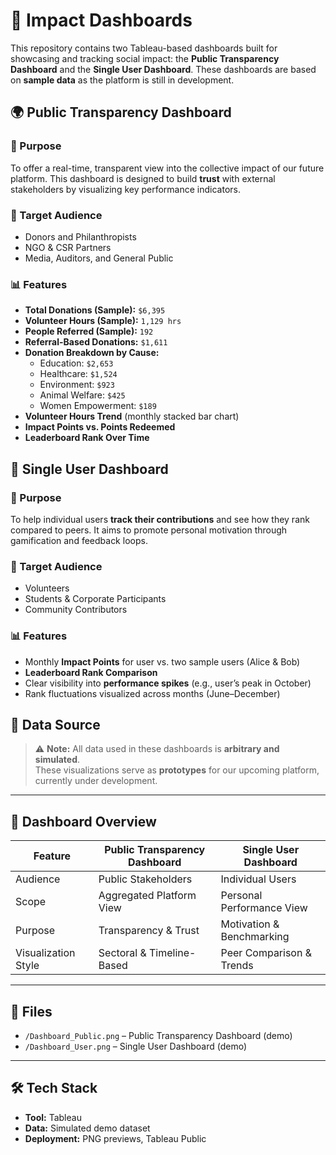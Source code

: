 # 🌟 Impact Dashboards

This repository contains two Tableau-based dashboards built for showcasing and tracking social impact: the **Public Transparency Dashboard** and the **Single User Dashboard**. These dashboards are based on **sample data** as the platform is still in development.


## 🌍 Public Transparency Dashboard

### 🎯 Purpose
To offer a real-time, transparent view into the collective impact of our future platform. This dashboard is designed to build **trust** with external stakeholders by visualizing key performance indicators.

### 👤 Target Audience
- Donors and Philanthropists  
- NGO & CSR Partners  
- Media, Auditors, and General Public

### 📊 Features
- **Total Donations (Sample):** `$6,395`
- **Volunteer Hours (Sample):** `1,129 hrs`
- **People Referred (Sample):** `192`
- **Referral-Based Donations:** `$1,611`
- **Donation Breakdown by Cause:**
  - Education: `$2,653`
  - Healthcare: `$1,524`
  - Environment: `$923`
  - Animal Welfare: `$425`
  - Women Empowerment: `$189`
- **Volunteer Hours Trend** (monthly stacked bar chart)
- **Impact Points vs. Points Redeemed**
- **Leaderboard Rank Over Time**


## 👤 Single User Dashboard

### 🎯 Purpose
To help individual users **track their contributions** and see how they rank compared to peers. It aims to promote personal motivation through gamification and feedback loops.

### 👤 Target Audience
- Volunteers
- Students & Corporate Participants
- Community Contributors

### 📊 Features
- Monthly **Impact Points** for user vs. two sample users (Alice & Bob)
- **Leaderboard Rank Comparison**
- Clear visibility into **performance spikes** (e.g., user’s peak in October)
- Rank fluctuations visualized across months (June–December)


## 🧪 Data Source

> ⚠️ **Note:** All data used in these dashboards is **arbitrary and simulated**.  
> These visualizations serve as **prototypes** for our upcoming platform, currently under development.

---

## 🧭 Dashboard Overview

| Feature               | Public Transparency Dashboard | Single User Dashboard     |
|-----------------------|-------------------------------|---------------------------|
| Audience              | Public Stakeholders           | Individual Users          |
| Scope                 | Aggregated Platform View      | Personal Performance View |
| Purpose               | Transparency & Trust          | Motivation & Benchmarking |
| Visualization Style   | Sectoral & Timeline-Based     | Peer Comparison & Trends  |

---

## 📁 Files

- `/Dashboard_Public.png` – Public Transparency Dashboard (demo)
- `/Dashboard_User.png` – Single User Dashboard (demo)

---

## 🛠 Tech Stack

- **Tool:** Tableau  
- **Data:** Simulated demo dataset  
- **Deployment:** PNG previews, Tableau Public



